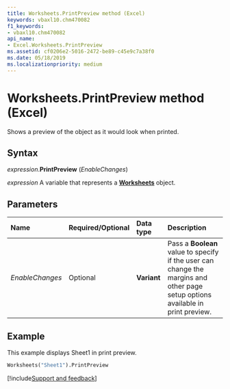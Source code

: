 ```yaml
---
title: Worksheets.PrintPreview method (Excel)
keywords: vbaxl10.chm470082
f1_keywords:
- vbaxl10.chm470082
api_name:
- Excel.Worksheets.PrintPreview
ms.assetid: cf0206e2-5016-2472-be89-c45e9c7a38f0
ms.date: 05/18/2019
ms.localizationpriority: medium
---
```



# Worksheets.PrintPreview method (Excel)

Shows a preview of the object as it would look when printed.


## Syntax

_expression_.**PrintPreview** (_EnableChanges_)

_expression_ A variable that represents a **[Worksheets](Excel.Worksheets.md)** object.


## Parameters

|Name|Required/Optional|Data type|Description|
|:-----|:-----|:-----|:-----|
| _EnableChanges_|Optional| **Variant**|Pass a **Boolean** value to specify if the user can change the margins and other page setup options available in print preview.|

## Example

This example displays Sheet1 in print preview.

```vb
Worksheets("Sheet1").PrintPreview
```




[!include[Support and feedback](~/includes/feedback-boilerplate.md)]